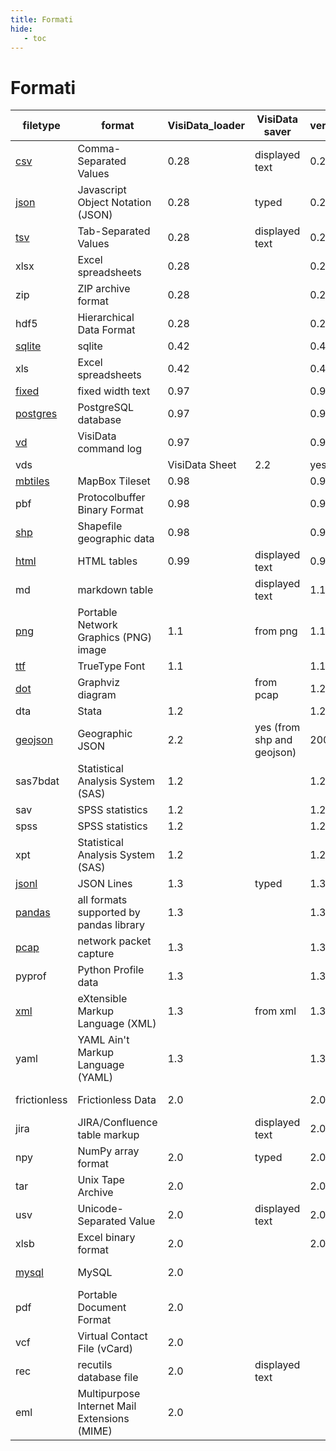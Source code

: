 ```yaml
---
title: Formati
hide:
   - toc
---
```



# Formati

|filetype            |format              |VisiData\_loader |VisiData saver  |version\_added |created  |creator             |PyPI dependencies   |
|--------------------|--------------------|-----------------|----------------|---------------|---------|--------------------|--------------------|
|[csv](https://www.visidata.org/docs/formats/#csv)    |Comma\-Separated Values|0\.28            |displayed text  |0\.28          |1972     |                    |                    |
|[json](https://www.visidata.org/docs/formats/#json)  |Javascript Object Notation \(JSON\)|0\.28            |typed           |0\.28          |2001     |Douglas Crockford   |                    |
|[tsv](https://www.visidata.org/docs/formats/#tsv)    |Tab\-Separated Values|0\.28            |displayed text  |0\.28          |         |                    |                    |
|xlsx                |Excel spreadsheets  |0\.28            |                |0\.28          |1987     |Microsoft           |openpyxl            |
|zip                 |ZIP archive format  |0\.28            |                |0\.28          |1989     |PKWARE              |                    |
|hdf5                |Hierarchical Data Format|0\.28            |                |0\.28          |199x     |NCSA                |h5py                |
|[sqlite](https://www.visidata.org/docs/formats/#sqlite)|sqlite              |0\.42            |                |0\.42          |2000     |D\. Richard Hipp    |                    |
|xls                 |Excel spreadsheets  |0\.42            |                |0\.42          |1987     |Microsoft           |xlrd                |
|[fixed](https://www.visidata.org/docs/formats/#fixed)|fixed width text    |0\.97            |                |0\.97          |         |                    |                    |
|[postgres](https://www.visidata.org/docs/formats/#postgres)|PostgreSQL database |0\.97            |                |0\.97          |1996     |                    |                    |
|[vd](https://www.visidata.org/docs/formats/#vd)      |VisiData command log|0\.97            |                |0\.97          |2017     |VisiData            |                    |
|vds           |              |VisiData Sheet      |2\.2             |yes                 |2021     |VisiData            |                    |                    |
|[mbtiles](https://www.visidata.org/docs/formats/#mbtiles)|MapBox Tileset      |0\.98            |                |0\.98          |2011     |MapBox              |mapbox\-vector\-tile|
|pbf                 |Protocolbuffer Binary Format|0\.98            |                |0\.98          |2011     |OpenStreetMap       |                    |
|[shp](https://www.visidata.org/docs/formats/#shp)    |Shapefile geographic data|0\.98            |                |0\.98          |1993     |ESRI                |pyshp               |
|[html](https://www.visidata.org/docs/formats/#html)  |HTML tables         |0\.99            |displayed text  |0\.99          |1996     |Dave Raggett        |lxml                |
|md                  |markdown table      |                 |displayed text  |1\.1           |2008     |                    |                    |
|[png](https://www.visidata.org/docs/formats/#png)    |Portable Network Graphics \(PNG\) image|1\.1             |from png        |1\.1           |1996     |PNG Development Group|pypng               |
|[ttf](https://www.visidata.org/docs/formats/#ttf)    |TrueType Font       |1\.1             |                |1\.1           |1991     |Apple               |fonttools           |
|[dot](https://www.visidata.org/docs/formats/#pcap)   |Graphviz diagram    |                 |from pcap       |1\.2           |1991     |                    |                    |
|dta                 |Stata               |1\.2             |                |1\.2           |1985     |StataCorp           |pandas              |
|[geojson](https://www.visidata.org/docs/formats/#shp)       |Geographic JSON     |2\.2             |yes \(from shp and geojson\)|2008     |                    |http://geojson\.org/|                    |
|sas7bdat            |Statistical Analysis System \(SAS\)|1\.2             |                |1\.2           |1976     |SAS Institute       |sas7bdat            |
|sav                 |SPSS statistics     |1\.2             |                |1\.2           |1968     |SPSS Inc            |                    |
|spss                |SPSS statistics     |1\.2             |                |1\.2           |1968     |SPSS Inc            |savReaderWriter     |
|xpt                 |Statistical Analysis System \(SAS\)|1\.2             |                |1\.2           |1976     |SAS Institute       |xport               |
|[jsonl](https://www.visidata.org/docs/formats/#json) |JSON Lines          |1\.3             |typed           |1\.3           |2013     |Ian Ward            |                    |
|[pandas](https://www.visidata.org/docs/formats/#pandas)|all formats supported by pandas library|1\.3             |                |1\.3           |2008     |Wes McKinney        |pandas              |
|[pcap](https://www.visidata.org/docs/formats/#pcap)  |network packet capture|1\.3             |                |1\.3           |1988     |LBNL                |dpkt dnslib         |
|pyprof              |Python Profile data |1\.3             |                |1\.3           |         |                    |                    |
|[xml](https://www.visidata.org/docs/formats/#xml)    |eXtensible Markup Language \(XML\)|1\.3             |from xml        |1\.3           |1998     |W3C                 |lxml                |
|yaml                |YAML Ain't Markup Language \(YAML\)|1\.3             |                |1\.3           |2001     |Clark Evans         |PyYAML              |
|frictionless        |Frictionless Data   |2\.0             |                |2\.0           |         |OpenKnowledge Institute|datapackage         |
|jira                |JIRA/Confluence table markup|                 |displayed text  |2\.0           |         |Atlassian           |                    |
|npy                 |NumPy array format  |2\.0             |typed           |2\.0           |         |                    |numpy               |
|tar                 |Unix Tape Archive   |2\.0             |                |2\.0           |         |                    |                    |
|usv                 |Unicode\-Separated Value|2\.0             |displayed text  |2\.0           |1993     |Unicode             |                    |
|xlsb                |Excel binary format |2\.0             |                |2\.0           |         |Microsoft           |xlrd                |
|[mysql](https://www.visidata.org/docs/formats/#mysql)     |MySQL               |2\.0             |                | |1995     |MySQL AB            |https://github\.com/mysql/mysql\-server|MySQLdb             |
|pdf           |Portable Document Format|2\.0             |                |    |1993     |Adobe               |https://en\.wikipedia\.org/wiki/PDF|pdfminer\.six       |
|vcf           |Virtual Contact File \(vCard\)|2\.0             |                |  |1995     |Versit Consortium   |https://tools\.ietf\.org/html/rfc6350|                    |
|rec           |recutils database file|2\.0             |displayed text  |  |2010     |Jose E\. Marchesi   |https://www\.gnu\.org/software/recutils/|                    |
|eml           |Multipurpose Internet Mail Extensions \(MIME\)|2\.0             |                |  |1996     |Nathaniel Borenstein and Ned Freed|https://tools\.ietf\.org/html/rfc2045|                    |


